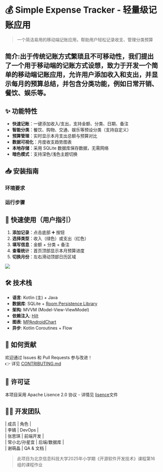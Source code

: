 # 💰 Simple Expense Tracker - 轻量级记账应用

> 一个简洁易用的移动端记账应用，帮助用户轻松记录收支、管理分类预算
## 简介:出于传统记账方式繁琐且不可移动性，我们提出了一个用于移动端的记账方式设想，致力于开发一个简单的移动端记账应用，允许用户添加收入和支出，并显示每月的预算总结，并包含分类功能，例如日常开销、餐饮、娱乐等。

## ✨ 功能特性
- **快速记账**：一键添加收入/支出，支持金额、分类、日期、备注
- **智能分类**：餐饮、购物、交通、娱乐等预设分类（支持自定义）
- **预算管理**：实时显示本月支出总额与预算对比
- **数据可视化**：月度收支趋势图表
- **本地存储**：采用 SQLite 数据库保存数据，无需网络
- **暗色模式**：支持深色/浅色主题切换

## 📥 安装指南
### 环境要求


### 运行步骤

## 🚀 快速使用（用户指引）
1. **添加记录**：点击底部 ➕ 按钮
2. **选择类型**：收入（绿色）或支出（红色）
3. **填写信息**：金额 + 分类 + 备注
4. **查看统计**：首页顶部显示本月预算进度
5. **切换月份**：左右滑动顶部日历区域

![](screenshots/add-expense.png) <!-- 操作截图示例 -->

## 🛠️ 技术栈
- **语言**: Kotlin (主) + Java
- **数据库**: SQLite + [Room Persistence Library](https://developer.android.com/training/data-storage/room)
- **架构**: MVVM (Model-View-ViewModel)
- **依赖注入**: [Hilt](https://dagger.dev/hilt/)
- **图表**: [MPAndroidChart](https://github.com/PhilJay/MPAndroidChart)
- **异步**: Kotlin Coroutines + Flow

## 🤝 如何贡献
欢迎通过 Issues 和 Pull Requests 参与改进！  
👉 详见 [CONTRIBUTING.md](CONTRIBUTING.md)

## 📄 许可证
本项目采用 Apache Lisence 2.0 协议 - 详情见 [lisence](https://github.com/Bistu-OSSDT-2025/Expense-Manager/blob/main/LICENSE)文件

## 👨‍💻 开发团队
| 成员 | 角色 |  
| 李婧 | DevOps |  
| 张思琪 | 前端开发 |  
| 常小北/孙星宜 | 后端/数据库 |  
| 谢萌晶 | QA & 文档 |  

> 此项目为北京信息科技大学2025年小学期《开源软件开发技术》课程第16组的课程作业
